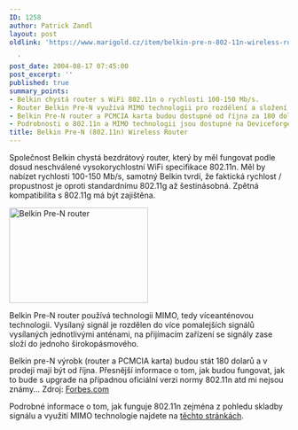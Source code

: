```yaml
---
ID: 1258
author: Patrick Zandl
layout: post
oldlink: 'https://www.marigold.cz/item/belkin-pre-n-802-11n-wireless-router

  '
post_date: 2004-08-17 07:45:00
post_excerpt: ''
published: true
summary_points:
- Belkin chystá router s WiFi 802.11n o rychlosti 100-150 Mb/s.
- Router Belkin Pre-N využívá MIMO technologii pro rozdělení a složení signálu.
- Belkin Pre-N router a PCMCIA karta budou dostupné od října za 180 dolarů.
- Podrobnosti o 802.11n a MIMO technologii jsou dostupné na Deviceforge.com.
title: Belkin Pre-N (802.11n) Wireless Router
---
```


<p>
Společnost Belkin chystá bezdrátový router, který by měl fungovat podle dosud neschválené vysokorychlostní WiFi specifikace 802.11n. Měl by nabízet rychlosti 100-150 Mb/s, samotný Belkin tvrdí, že faktická rychlost / propustnost je oproti standardnímu 802.11g až šestinásobná. Zpětná kompatibilita s 802.11g má být zajištěna. </p>

<div class="rightbox">
<img src="/wp-content/uploads/20040817-belkin_pre_n_router.jpg" alt="Belkin Pre-N router" width="250" height="172" /></div>
<p>
Belkin Pre-N router používá technologii MIMO, tedy víceanténovou technologii. Vysílaný signál je rozdělen do více pomalejších signálů vysílaných jednotlivými anténami, na přijímacím zařízení se signály zase složí do jednoho širokopásmového. </p>

<p>
Belkin pre-N výrobk (router a PCMCIA karta) budou stát 180 dolarů a v prodeji mají být od října. Přesnější informace o tom, jak budou fungovat, jak to bude s upgrade na případnou oficiální verzi normy 802.11n atd mi nejsou známy... Zdroj: <a href="http://www.forbes.com/2004/08/11/cx_ah_0811tentech.html">Forbes.com</a></p>

<p>
Podrobné informace o tom, jak funguje 802.11n zejména z pohledu skladby signálu a využití MIMO technologie najdete na <a href="http://www.deviceforge.com/articles/AT5096801417.html">těchto stránkách</a>.
</p>
